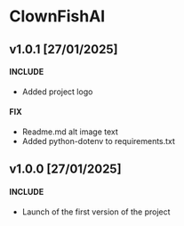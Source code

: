 # ClownFishAI

## v1.0.1 [27/01/2025]
#### INCLUDE
- Added project logo

#### FIX
- Readme.md alt image text
- Added python-dotenv to requirements.txt

## v1.0.0 [27/01/2025]
#### INCLUDE
- Launch of the first version of the project